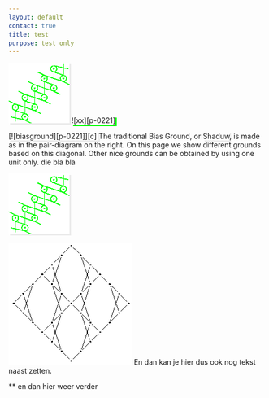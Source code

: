 ```yaml
---
layout: default
contact: true
title: test
purpose: test only
---
```


<style>
.shade {
   box-shadow: 3px 3px #ebebeb;
}
   
#shadow {
   box-shadow: 3px 3px #00ff00;
}

</style>


<img src="../images_wt/gf-0221-wt.png?align=right" class="shade">


<class id="shadow"> 
![xx][p-0221]
</class>
<p style="clear: both"></p>

<span class="shade">
[![biasground][p-0221]][c]
</span>
The traditional Bias Ground, or <span class="shade">Shaduw</span>, is made as in the pair-diagram on the right. On this page we show different grounds based on this diagonal.
Other nice grounds can be obtained by using one unit only.
die bla bla

<a href="https://d-bl.github.io/GroundForge/tiles?patchWidth=16&patchHeight=24&b1=ct&f1=ct&c2=c&e2=c&b3=ct&d3=ctc&f3=ct&tile=-5---5,--C-B-,-B-5-C&footsideStitch=ctctt&tileStitch=ct&headsideStitch=ctctt&shiftColsSW=-3&shiftRowsSW=3&shiftColsSE=3&shiftRowsSE=3"><img src="../images_wt/gf-0221-wt.png?align=right" class="shade"></a>


[![bigger][b]][c]
En dan kan je hier dus ook nog tekst naast zetten.
<p style="clear: both"></p>

** en dan hier weer verder

[p-0221]: ../images_wt/gf-0221-wt.png?align=right
[b]: ../images_wt/big-rose.png?align=left
[c]: https://d-bl.github.io/GroundForge/tiles?patchWidth=16&patchHeight=24&b1=ct&f1=ct&c2=c&e2=c&b3=ct&d3=ctc&f3=ct&tile=-5---5,--C-B-,-B-5-C&footsideStitch=ctctt&tileStitch=ct&headsideStitch=ctctt&shiftColsSW=-3&shiftRowsSW=3&shiftColsSE=3&shiftRowsSE=3

